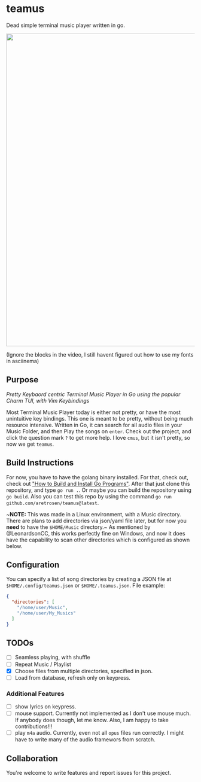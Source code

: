# teamus
Dead simple terminal music player written in go.

<a href="https://asciinema.org/a/p99SQoOJguh0XFajpVpR7Zmyt?autoplay=1"><img src="https://asciinema.org/a/p99SQoOJguh0XFajpVpR7Zmyt.png" width="836"/></a>


(Ignore the blocks in the video, I still havent figured out how to use my fonts in asciinema)

## Purpose
*Pretty Keybaord centric Terminal Music Player in Go using the popular Charm TUI, with Vim Keybindings*

Most Terminal Music Player today is either not pretty, or have the most unintuitive key bindings. This one is meant to be pretty, without being much resource intensive. Written in Go, it can search for all audio files in your Music Folder, and then Play the songs on `enter`. Check out the project, and click the question mark `?` to get more help. I love `cmus`, but it isn't pretty, so now we get `teamus`.

## Build Instructions
For now, you have to have the golang binary installed. For that, check out, check out ["How to Build and Install Go Programs"](https://www.digitalocean.com/community/tutorials/how-to-build-and-install-go-programs). After that just clone this repository, and type `go run .`. Or maybe you can build the repository using `go build`. Also you can test this repo by using the command `go run github.com/aretrosen/teamus@latest`.

~**NOTE:** This was made in a Linux environment, with a Music directory. There are plans to add directories via json/yaml file later, but for now you **need** to have the `$HOME/Music` directory.~ 
As mentioned by @LeonardsonCC, this works perfectly fine on Windows, and now it does have the capability to scan other directories which is configured as shown below.

## Configuration
You can specify a list of song directories by creating a JSON file at `$HOME/.config/teamus.json` or `$HOME/.teamus.json`.
File example:
```json
{
  "directories": [
    "/home/user/Music",
    "/home/user/My_Musics"
  ]
}
```

## TODOs

- [ ] Seamless playing, with shuffle
- [ ] Repeat Music / Playlist
- [X] Choose files from multiple directories, specified in json.
- [ ] Load from database, refresh only on keypress.

### Additional Features
- [ ] show lyrics on keypress.
- [ ] mouse support. Currently not implemented as I don't use mouse much. If anybody does though, let me know. Also, I am happy to take contributions!!!
- [ ] play `m4a` audio. Currently, even not all `opus` files run correctly. I might have to write many of the audio framewors from scratch.

## Collaboration
You're welcome to write features and report issues for this project.
